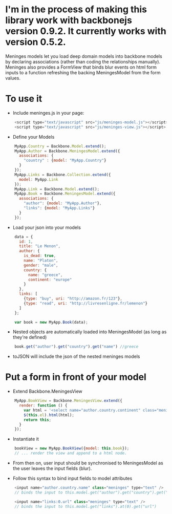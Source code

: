 # I'm in the process of making this library work with backbonejs version 0.9.2. It currently works with version 0.5.2.

Meninges models let you load deep domain models into backbone models by declaring associations (rather than coding the relationships manually).
Meninges also provides a FormView that binds blur events on html form inputs to a function refreshing the backing MeningesModel from the form values.

# To use it

* Include meninges.js in your page:

```javascript
    <script type="text/javascript" src="js/meninges-model.js"></script>
    <script type="text/javascript" src="js/meninges-view.js"></script>
```

* Define your Models

```javascript
    MyApp.Country = Backbone.Model.extend();
    MyApp.Author = Backbone.MeningesModel.extend({
      associations: {
        "country" : {model: "MyApp.Country"}
      }
    });
    MyApp.Links = Backbone.Collection.extend({
      model: MyApp.Link
    });
    MyApp.Link = Backbone.Model.extend();
    MyApp.Book = Backbone.MeningesModel.extend({
      associations: {
        "author": {model: "MyApp.Author"},
        "links": {model: "MyApp.Links"}
      }
    });
```

* Load your json into your models

```javascript
    data = {
      id: 1,
      title: "Le Menon",
      author: {
        is_dead: true,
        name: "Platon",
        gender: "male",
        country: {
          name: "greece",
          continent: "europe"
        }
      },
      links: [
        {type: "buy", uri: "http://amazon.fr/123"},
        {type: "read", uri: "http://livresenligne.fr/lemenon"}
      ]
    };

    var book = new MyApp.Book(data);
```

* Nested objects are automatically loaded into MeningesModel (as long as they're defined)

```javascript
    book.get("author").get("country").get("name") //greece
```

* toJSON will include the json of the nested meninges models

# Put a form in front of your model
* Extend Backbone.MeningesView

```javascript
    MyApp.BookView = Backbone.MeningesView.extend({
      render: function () {
        var html = '<select name="author.country.continent" class="meninges">';
        $(this.el).html(html);
        return this;
      }
    });
```

* Instantiate it

```javascript
    bookView = new MyApp.BookView({model: this.book});
    // ... render the view and append to a html node.
```

* From then on, user input should be synchronised to MeningesModel as the user leaves the input fields (blur).

* Follow this syntax to bind input fields to model attributes

```javascript
    <input name="author.country.name" class="meninges" type="text" />
    // binds the input to this.model.get("author").get("country").get("name")

    <input name="links:0.url" class="meninges" type="text" />
    // binds the input to this.model.get("links").at(0).get("url")
```